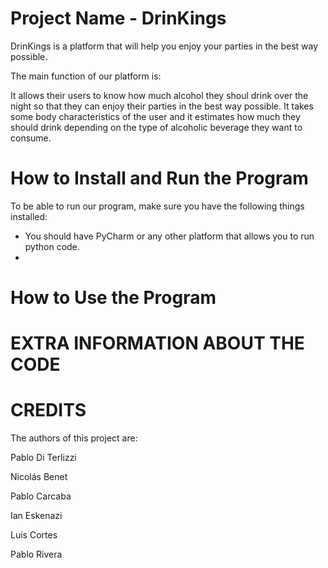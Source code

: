 # Project Name - DrinKings
DrinKings is a platform that will help you enjoy your parties in the best way possible.

The main function of our platform is:

It allows their users to know how much alcohol they shoul drink over the night so that they can enjoy their parties in the best way possible. It takes some body characteristics of the user and it estimates how much they should drink depending on the type of alcoholic beverage they want to consume.

# How to Install and Run the Program
To be able to run our program, make sure you have the following things installed:
- You should have PyCharm or any other platform that allows you to run python code.
- 

# How to Use the Program
# EXTRA INFORMATION ABOUT THE CODE
# CREDITS
The authors of this project are:

Pablo Di Terlizzi

Nicolás Benet

Pablo Carcaba

Ian Eskenazi

Luis Cortes

Pablo Rivera

